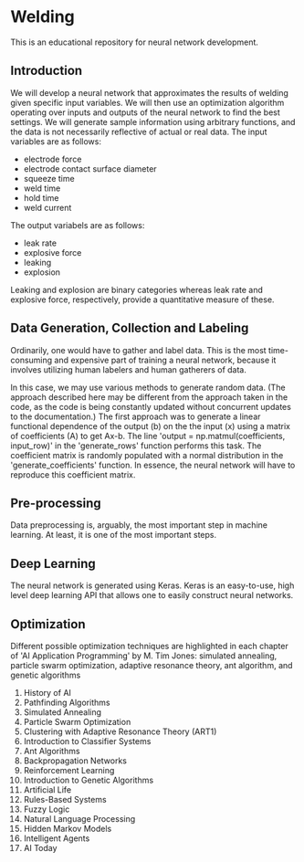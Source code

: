 # Welding
This is an educational repository for neural network development. 

## Introduction
We will develop a neural network that approximates the results of welding given specific input variables. We will then use an optimization algorithm operating over inputs and outputs of the neural network to find the best settings. We will generate sample information using arbitrary functions, and the data is not necessarily reflective of actual or real data. The input variables are as follows:

* electrode force
* electrode contact surface diameter
* squeeze time
* weld time
* hold time
* weld current

The output variabels are as follows:

* leak rate
* explosive force
* leaking
* explosion

Leaking and explosion are binary categories whereas leak rate and explosive force, respectively, provide a quantitative measure of these.

## Data Generation, Collection and Labeling

Ordinarily, one would have to gather and label data. This is the most time-consuming and expensive part of training a neural network, because it involves utilizing human labelers and human gatherers of data.

In this case, we may use various methods to generate random data. (The approach described here may be different from the approach taken in the code, as the code is being constantly updated without concurrent updates to the documentation.) The first approach was to generate a linear functional dependence of the output (b) on the the input (x) using a matrix of coefficients (A) to get Ax-b. The line 'output = np.matmul(coefficients, input_row)' in the 'generate_rows' function performs this task. The coefficient matrix is randomly populated with a normal distribution in the 'generate_coefficients' function. In essence, the neural network will have to reproduce this coefficient matrix.

## Pre-processing

Data preprocessing is, arguably, the most important step in machine learning. At least, it is one of the most important steps.

## Deep Learning

The neural network is generated using Keras. Keras is an easy-to-use, high level deep learning API that allows one to easily construct neural networks.

## Optimization
Different possible optimization techniques are highlighted in each chapter of 'AI Application Programming' by M. Tim Jones: simulated annealing, particle swarm optimization, adaptive resonance theory, ant algorithm, and genetic algorithms

1. History of AI
2. Pathfinding Algorithms
3. Simulated Annealing
4. Particle Swarm Optimization
5. Clustering with Adaptive Resonance Theory (ART1)
6. Introduction to Classifier Systems
7. Ant Algorithms
8. Backpropagation Networks
9. Reinforcement Learning
10. Introduction to Genetic Algorithms
11. Artificial Life
12. Rules-Based Systems
13. Fuzzy Logic
14. Natural Language Processing
15. Hidden Markov Models
16. Intelligent Agents
17. AI Today

